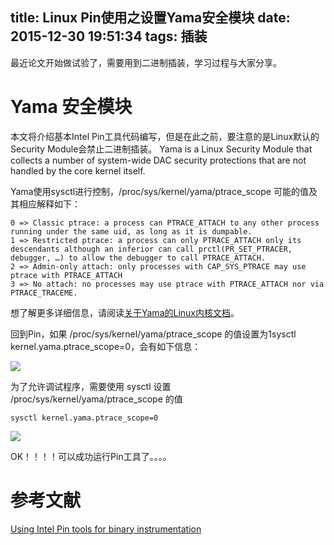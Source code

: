 title: Linux Pin使用之设置Yama安全模块
date: 2015-12-30 19:51:34
tags: 插装
---
最近论文开始做试验了，需要用到二进制插装，学习过程与大家分享。
<!-- more-->

# Yama 安全模块
本文将介绍基本Intel Pin工具代码编写，但是在此之前，要注意的是Linux默认的 Security Module会禁止二进制插装。
 Yama is a Linux Security Module that collects a number of system-wide DAC security protections that are not handled by the core kernel itself.

 Yama使用sysctl进行控制，/proc/sys/kernel/yama/ptrace_scope 可能的值及其相应解释如下：
 ```
0 => Classic ptrace: a process can PTRACE_ATTACH to any other process running under the same uid, as long as it is dumpable.
1 => Restricted ptrace: a process can only PTRACE_ATTACH only its descendants although an inferior can call prctl(PR_SET_PTRACER, debugger, …) to allow the debugger to call PTRACE_ATTACH.
2 => Admin-only attach: only processes with CAP_SYS_PTRACE may use ptrace with PTRACE_ATTACH
3 => No attach: no processes may use ptrace with PTRACE_ATTACH nor via PTRACE_TRACEME.
 ```

想了解更多详细信息，请阅读[关于Yama的Linux内核文档](https://www.kernel.org/doc/Documentation/security/Yama.txt)。

回到Pin，如果 /proc/sys/kernel/yama/ptrace_scope 的值设置为1sysctl kernel.yama.ptrace_scope=0，会有如下信息：

![](https://ww2.sinaimg.cn/large/005CA6ZCgw1ezhya70r2tj30zm04j3zc.jpg)

为了允许调试程序，需要使用 sysctl 设置 /proc/sys/kernel/yama/ptrace_scope 的值
```
sysctl kernel.yama.ptrace_scope=0
```

![](https://ww2.sinaimg.cn/large/005CA6ZCgw1ezhyeydkzej30zo07n76x.jpg)

OK！！！！可以成功运行Pin工具了。。。。

# 参考文献
[Using Intel Pin tools for binary instrumentation](https://labs.portcullis.co.uk/blog/using-intel-pin-tools-for-binary-instrumentation/)
